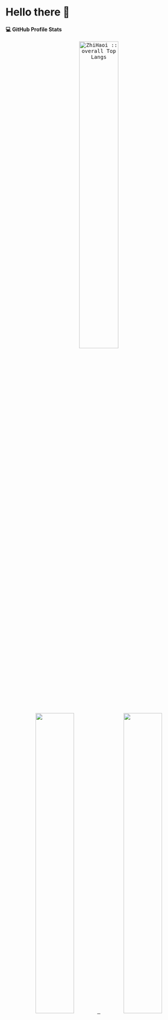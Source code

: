 # Hello there 👋

<summary><h4>💻 GitHub Profile Stats</h4></summary>
  <div>
  <samp>
            <p align="center">
        <a href="https://github.com/ZhiHaoi/">
          <img width="46%" src="https://github-readme-stats.vercel.app/api/top-langs/?username=ZhiHaoi&langs_count=6&theme=graywhite&layout=compact&hide_border=true"
          alt="ZhiHaoi :: overall Top Langs " />
        </a>
      </p>
        <!-- <p align="center">
          <a href="https://github.com/ZhiHaoi/">
          <img width="40%" src="https://github-profile-summary-cards.vercel.app/api/cards/repos-per-language?username=ZhiHaoi&theme=default&layout=compact&hide_border=true"
          alt="ZhiHaoi :: Top Langs by repo" />
          <img width="40%" src="https://github-profile-summary-cards.vercel.app/api/cards/most-commit-language?username=ZhiHaoi&theme=default&layout=compact&hide_border=true"
          alt="ZhiHaoi :: Top Langs by commit" />
          </a>
        </p> -->
<div>
  <samp>
        <p align="center">
          <a href="https://github.com/ZhiHaoi/">
          <img width="45.5%" src="https://github-readme-stats.vercel.app/api?username=ZhiHaoi&show_icons=true&theme=graywhite&hide_border=true" />
          <img width="45.5%" src="https://github-readme-streak-stats.herokuapp.com/?user=ZhiHaoi&theme=graywhite&hide_border=true" />
          </a>
       </p>
     <br>
    <samp>
  </div> 
